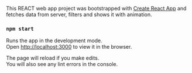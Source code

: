 This REACT web app project was bootstrapped with [Create React App](https://github.com/facebook/create-react-app) and fetches data from server, filters and shows it with animation.

### `npm start`

Runs the app in the development mode.<br />
Open [http://localhost:3000](http://localhost:3000) to view it in the browser.

The page will reload if you make edits.<br />
You will also see any lint errors in the console.
